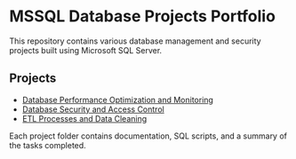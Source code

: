 # MSSQL Database Projects Portfolio

This repository contains various database management and security projects built using Microsoft SQL Server.

## Projects

- [Database Performance Optimization and Monitoring](./DB_performance_optimization_monitoring)
- [Database Security and Access Control](./DB_Security_and_Access_Control)
- [ETL Processes and Data Cleaning](./Data_Cleaning_and_ETL_Project)

Each project folder contains documentation, SQL scripts, and a summary of the tasks completed.
